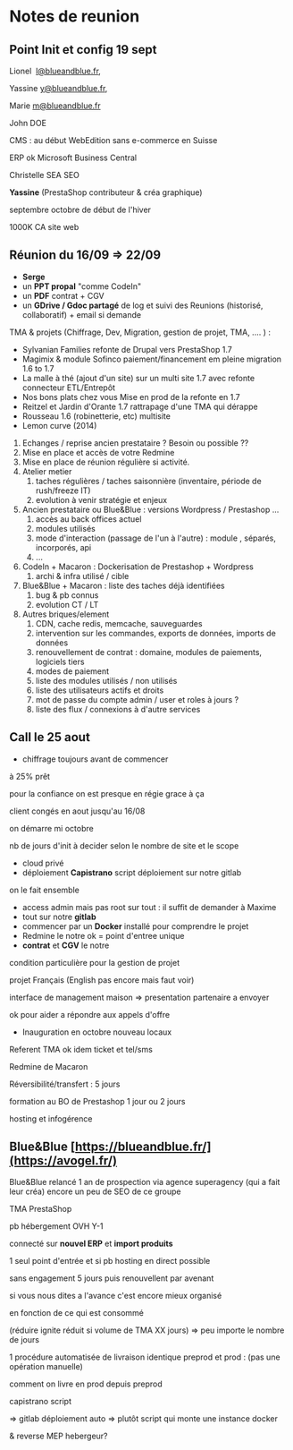 # Notes de reunion

## **Point Init et config 19 sept**

Lionel  [<l@blueandblue.fr>](mailto:%3cl@blueandblue.fr%3e),

Yassine [<y@blueandblue.fr>](mailto:%3cy@blueandblue.fr%3e),

Marie [<m@blueandblue.fr>](mailto:%3cm@blueandblue.fr%3e)

John DOE

CMS : au début WebEdition sans e-commerce en Suisse

ERP ok Microsoft Business Central

Christelle SEA SEO

**Yassine** (PrestaShop contributeur & créa graphique)

septembre octobre de début de l'hiver

1000K CA site web

## **Réunion du 16/09 => 22/09**

- **Serge**
- un **PPT propal** "comme CodeIn"
- un **PDF** contrat + CGV
- un **GDrive / Gdoc partagé** de log et suivi des Reunions (historisé, collaboratif) + email si demande

TMA & projets (Chiffrage, Dev, Migration, gestion de projet, TMA, .... ) :

- Sylvanian Families refonte de Drupal vers PrestaShop 1.7
- Magimix & module Sofinco paiement/financement em pleine migration 1.6 to 1.7
- La malle à thé (ajout d'un site) sur un multi site 1.7 avec refonte connecteur ETL/Entrepôt
- Nos bons plats chez vous Mise en prod de la refonte en 1.7
- Reitzel et Jardin d'Orante 1.7 rattrapage d'une TMA qui dérappe
- Rousseau 1.6 (robinetterie, etc) multisite
- Lemon curve (2014)
1. Echanges / reprise ancien prestataire ? Besoin ou possible ??
2. Mise en place et accès de votre Redmine
3. Mise en place de réunion régulière si activité.
4. Atelier metier
    1. taches régulières / taches saisonnière (inventaire, période de rush/freeze IT)
    2. evolution à venir stratégie et enjeux
5. Ancien prestataire ou Blue&Blue : versions Wordpress / Prestashop ...
    1. accès au back offices actuel
    2. modules utilisés
    3. mode d'interaction (passage de l'un à l'autre) : module , séparés, incorporés, api
    4. ...
6. CodeIn + Macaron : Dockerisation de Prestashop + Wordpress
    1. archi & infra utilisé / cible
7. Blue&Blue + Macaron : liste des taches déjà identifiées
    1. bug & pb connus
    2. evolution CT / LT
8. Autres briques/element
    1. CDN, cache redis, memcache, sauveguardes
    2. intervention sur les commandes, exports de données, imports de données
    3. renouvellement de contrat : domaine, modules de paiements, logiciels tiers
    4. modes de paiement
    5. liste des modules utilisés / non utilisés
    6. liste des utilisateurs actifs et droits
    7. mot de passe du compte admin / user et roles à jours ?
    8. liste des flux / connexions à d'autre services

## **Call le 25** **aout**

- chiffrage toujours avant de commencer

à 25% prêt

pour la confiance on est presque en régie grace à ça

client congés en aout jusqu'au 16/08

on démarre mi octobre

nb de jours d'init à decider selon le nombre de site et le scope

- cloud privé
- déploiement **Capistrano** script déploiement sur notre gitlab

on le fait ensemble

- access admin mais pas root sur tout : il suffit de demander à Maxime
- tout sur notre **gitlab**
- commencer par un **Docker** installé pour comprendre le projet
- Redmine le notre ok = point d'entree unique
- **contrat** et **CGV** le notre

condition particulière pour la gestion de projet

projet Français (English pas encore mais faut voir)

interface de management maison => presentation partenaire a envoyer

ok pour aider a répondre aux appels d'offre

- Inauguration en octobre nouveau locaux

Referent TMA ok idem ticket et tel/sms

Redmine de Macaron

Réversibilité/transfert : 5 jours

formation au BO de Prestashop 1 jour ou 2 jours

hosting et infogérence

## **Blue&Blue [https://blueandblue.fr/](https://avogel.fr/)**

Blue&Blue relancé 1 an de prospection via agence superagency (qui a fait leur créa) encore un peu de SEO de ce groupe

TMA PrestaShop

pb hébergement OVH Y-1

connecté sur **nouvel ERP** et **import produits**

1 seul point d'entrée et si pb hosting en direct possible

sans engagement 5 jours puis renouvellent par avenant

si vous nous dites a l'avance c'est encore mieux organisé

en fonction de ce qui est consommé

(réduire ignite réduit si volume de TMA XX jours) => peu importe le nombre de jours

1 procédure automatisée de livraison identique preprod et prod : (pas une opération manuelle)

comment on livre en prod depuis preprod

capistrano script

=> gitlab déploiement auto => plutôt script qui monte une instance docker

& reverse MEP hebergeur?
